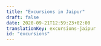 ```yaml
---
title: "Excursions in Jaipur"
draft: false
date: 2020-09-21T12:59:23+02:00
translationKey: excursions-jaipur
id: "excursions"
---
```

